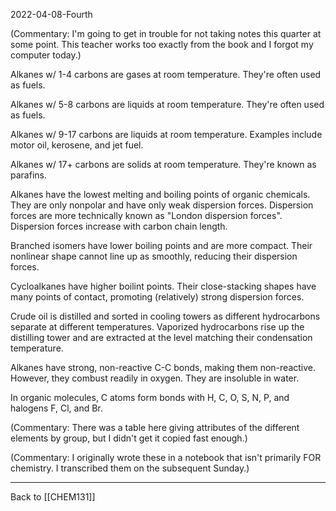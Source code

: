 2022-04-08-Fourth

(Commentary: I'm going to get in trouble for not taking notes this quarter at some point.  This teacher works too exactly from the book and I forgot my computer today.)

Alkanes w/ 1-4 carbons are gases at room temperature.  They're often used as fuels.

Alkanes w/ 5-8 carbons are liquids at room temperature.  They're often used as fuels.

Alkanes w/ 9-17 carbons are liquids at room temperature.  Examples include motor oil, kerosene, and jet fuel.

Alkanes w/ 17+ carbons are solids at room temperature.  They're known as parafins.

Alkanes have the lowest melting and boiling points of organic chemicals.  They are only nonpolar and have only weak dispersion forces.  Dispersion forces are more technically known as "London dispersion forces".  Dispersion forces increase with carbon chain length.

Branched isomers have lower boiling points and are more compact.  Their nonlinear shape cannot line up as smoothly, reducing their dispersion forces.

Cycloalkanes have higher boilint points.  Their close-stacking shapes have many points of contact, promoting (relatively) strong dispersion forces.

Crude oil is distilled and sorted in cooling towers as different hydrocarbons separate at different temperatures.  Vaporized hydrocarbons rise up the distilling tower and are extracted at the level matching their condensation temperature.

Alkanes have strong, non-reactive C-C bonds, making them non-reactive.  However, they combust readily in oxygen.  They are insoluble in water.

In organic molecules, C atoms form bonds with H, C, O, S, N, P, and halogens F, Cl, and Br.

(Commentary:  There was a table here giving attributes of the different elements by group, but I didn't get it copied fast enough.)

(Commentary:  I originally wrote these in a notebook that isn't primarily FOR chemistry.  I transcribed them on the subsequent Sunday.)
 
---
Back to [[CHEM131]]
